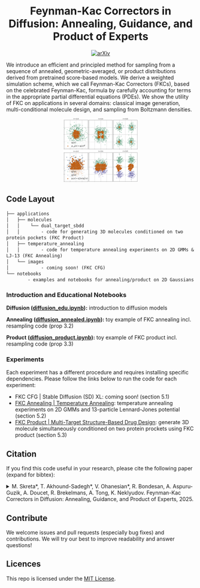 <h1 align="center">Feynman-Kac Correctors in Diffusion: Annealing, Guidance, and Product of Experts</h1>

<p align="center">
<a href="https://arxiv.org/abs/2503.02819"><img src="https://img.shields.io/badge/arXiv-b31b1b?style=for-the-badge&logo=arxiv" alt="arXiv"/></a>
</p>

 We introduce an efficient and principled method for sampling from a sequence of annealed, geometric-averaged, or product distributions derived from pretrained score-based models. We derive a weighted simulation scheme, which we call Feynman-Kac Correctors (FKCs), based on the celebrated Feynman-Kac, formula by carefully accounting for terms in the appropriate partial differential equations (PDEs). We show the utility of FKC on applications in several domains: classical image generation, multi-conditional molecule design, and sampling from Boltzmann densities.

 <p align="center">
   <img src="assets/fkc_toy.png" width="200"/>
 </p>


## Code Layout

```
├── applications
│   ├── molecules
│   │    └── dual_target_sbdd
│   │        - code for generating 3D molecules conditioned on two protein pockets (FKC Product)
│   ├── temperature_annealing
│   │        - code for temperature annealing experiments on 2D GMMs & LJ-13 (FKC Annealing)
│   └── images
│            - coming soon! (FKC CFG)
└── notebooks
        - examples and notebooks for annealing/product on 2D Gaussians

```

### Introduction and Educational Notebooks

**Diffusion ([diffusion_edu.ipynb](/notebooks/diffusion_edu.ipynb)):** introduction to diffusion models

**Annealing ([diffusion_annealed.ipynb](/notebooks/diffusion_annealed.ipynb)):** toy example of FKC annealing incl. resampling code (prop 3.2)

**Product ([diffusion_product.ipynb](/notebooks/diffusion_product.ipynb)):** toy example of FKC product incl. resampling code (prop 3.3)


### Experiments

Each experiment has a different procedure and requires installing specific dependencies. Please follow the links below to run the code for each experiment:

- FKC CFG | Stable Diffusion (SD) XL: coming soon! (section 5.1)
- [FKC Annealing | Temperature Annealing](/applications/temperature_annealing/README.md): temperature annealing experiments on 2D GMMs and 13-particle Lennard-Jones potential (section 5.2)
- [FKC Product | Multi-Target Structure-Based Drug Design](/applications/molecules/dual_target_sbdd/README.md): generate 3D molecule simultaneously conditioned on two protein prockets using FKC product (section 5.3)

## Citation

<div align="left">

If you find this code useful in your research, please cite the following paper (expand for bibtex):

<details>
<summary>
M. Skreta*, T. Akhound-Sadegh*, V. Ohanesian*, R. Bondesan, A. Aspuru-Guzik, A. Doucet, R. Brekelmans, A. Tong, K. Neklyudov. Feynman-Kac Correctors in Diffusion: Annealing, Guidance, and Product of Experts, 2025.
</summary>


```bibtex
@article{skreta2025feynman,
  title={Feynman-Kac Correctors in Diffusion: Annealing, Guidance, and Product of Experts},
  author={Skreta, Marta and Akhound-Sadegh, Tara and Ohanesian, Viktor and Bondesan, Roberto and Aspuru-Guzik, Al{\'a}n and Doucet, Arnaud and Brekelmans, Rob and Tong, Alexander and Neklyudov, Kirill},
  journal={arXiv preprint arXiv:2503.02819},
  year={2025}
}
```
</details>

## Contribute

We welcome issues and pull requests (especially bug fixes) and contributions. We will try our best to improve readability and answer questions!

## Licences

This repo is licensed under the [MIT License](https://opensource.org/license/mit/).
